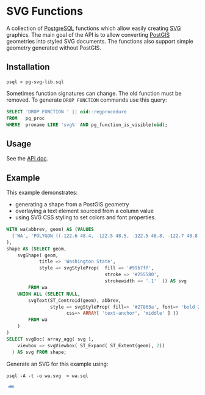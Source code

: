 # SVG Functions

A collection of [PostgreSQL](https://www.postgresql.org/) functions
which allow easily creating [SVG](https://developer.mozilla.org/en-US/docs/Web/SVG) graphics.
The main goal of the API is to allow converting [PostGIS](https://postgis.net/) geometries into styled SVG documents.
The functions also support simple geometry generated without PostGIS.

## Installation

```
psql < pg-svg-lib.sql
```

Sometimes function signatures can change.
The old function must be removed.
To generate `DROP FUNCTION` commands use this query:

```sql
SELECT 'DROP FUNCTION ' || oid::regprocedure
FROM   pg_proc
WHERE  proname LIKE 'svg%' AND pg_function_is_visible(oid);
```

## Usage

See the [API doc](API.md).

## Example

This example demonstrates:
* generating a shape from a PostGIS geometry
* overlaying a text element sourced from a column value
* using SVG CSS styling to set colors and font properties.

```sql
WITH wa(abbrev, geom) AS (VALUES
  ('WA', 'POLYGON ((-122.6 48.4, -122.5 48.5, -122.5 48.8, -122.7 48.8, -122.8 49, -117 49, -117 46.4, -116.9 46, -119 46, -119.1 45.9, -119.6 45.9, -120.4 45.7, -120.6 45.7, -121.2 45.6, -121.3 45.7, -121.8 45.7, -122.2 45.5, -122.8 45.6, -122.8 45.9, -122.9 46.1, -123.2 46.2, -123.3 46.1, -123.5 46.3, -124.1 46.3, -124.1 46.6, -124 46.6, -123.8 46.7, -124.1 46.7, -124.1 46.9, -123.8 47, -124.1 47, -124.2 46.9, -124.2 47.3, -124.3 47.3, -124.4 47.6, -124.6 47.9, -124.7 48.2, -124.7 48.4, -124 48.2, -123.4 48.1, -123.1 48.1, -122.8 48.1, -122.7 47.9, -122.9 47.8, -122.9 47.6, -122.8 47.7, -122.5 47.9, -122.5 47.8, -122.6 47.7, -122.5 47.5, -122.6 47.3, -122.5 47.3, -122.3 47.3, -122.4 47.8, -122.2 48, -122.5 48.3, -122.6 48.4))'::geometry)
),
shape AS (SELECT geom, 
    svgShape( geom,
            title => 'Washington State',
            style => svgStyleProp(  fill => '#99b7ff',
                                    stroke => '#255580',
                                    strokewidth => '.1'  )) AS svg 
        FROM wa
    UNION ALL (SELECT NULL,
        svgText(ST_Centroid(geom), abbrev, 
                style => svgStyleProp( fill=> '#27863a', font=> 'bold 2px serif',
                      css=> ARRAY[ 'text-anchor', 'middle' ] ))
        FROM wa
    )
)
SELECT svgDoc( array_agg( svg ),
    viewbox => svgViewbox( ST_Expand( ST_Extent(geom), 2))
  ) AS svg FROM shape;
```
Generate an SVG for this example using:
```
psql -A -t -o wa.svg  < wa.sql
```
![](demo/map/wa.svg)
